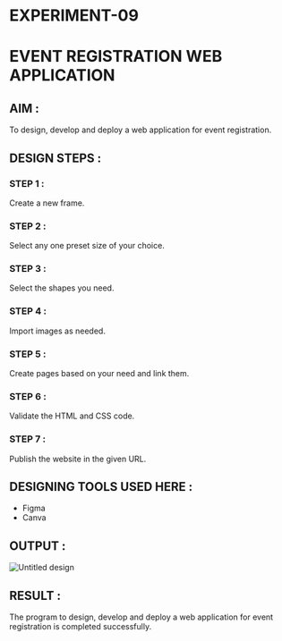 # EXPERIMENT-09
# EVENT REGISTRATION WEB APPLICATION

## AIM :
To design, develop and deploy a web application for event registration.

## DESIGN STEPS :

### STEP 1 :

Create a new frame.

### STEP 2 :

Select any one preset size of your choice.

### STEP 3 :

Select the shapes you need.

### STEP 4 :

Import images as needed.

### STEP 5 :

Create pages based on your need and link them.

### STEP 6 :

Validate the HTML and CSS code.

### STEP 7 :

Publish the website in the given URL.


## DESIGNING TOOLS USED HERE :

- Figma
- Canva

## OUTPUT :

![Untitled design](https://user-images.githubusercontent.com/118054670/215130646-0bd55927-9d6a-402a-9e4d-dd631ee23c84.png)



## RESULT :

The program to design, develop and deploy a web application for event registration is completed successfully.

